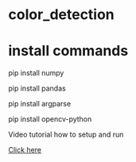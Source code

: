 # color_detection

# install commands 
pip install numpy

pip install pandas

pip install argparse

pip install opencv-python

Video tutorial how to setup and run

[Click here](https://youtu.be/Ca098hx_ZqA)
